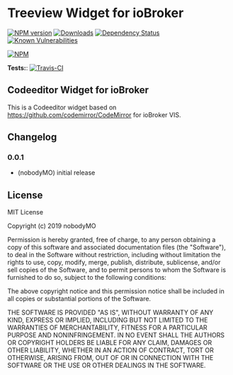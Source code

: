 # Treeview Widget for ioBroker

[![NPM version](http://img.shields.io/npm/v/iobroker.vis-treeview.svg)](https://www.npmjs.com/package/iobroker.vis-treeview)
[![Downloads](https://img.shields.io/npm/dm/iobroker.vis-codeeditor.svg)](https://www.npmjs.com/package/iobroker.vis-codeeditor)
[![Dependency Status](https://img.shields.io/david/nobodyMO/iobroker.vis-codeeditor.svg)](https://david-dm.org/nobodyMO/iobroker.vis-codeeditor)
[![Known Vulnerabilities](https://snyk.io/test/github/nobodyMO/ioBroker.vis-codeeditor/badge.svg)](https://snyk.io/test/github/nobodyMO/ioBroker.vis-codeeditor)

[![NPM](https://nodei.co/npm/iobroker.vis-codeeditor.png?downloads=true)](https://nodei.co/npm/iobroker.vis-codeeditor/)

**Tests:**: [![Travis-CI](http://img.shields.io/travis/nobodyMO/ioBroker.vis-codeeditor/master.svg)](https://travis-ci.org/nobodyMO/ioBroker.vis-codeeditor)

## Codeeditor Widget for ioBroker

This is a Codeeditor widget based on  https://github.com/codemirror/CodeMirror for ioBroker VIS.
## Changelog

### 0.0.1
* (nobodyMO) initial release

## License
MIT License

Copyright (c) 2019 nobodyMO

Permission is hereby granted, free of charge, to any person obtaining a copy
of this software and associated documentation files (the "Software"), to deal
in the Software without restriction, including without limitation the rights
to use, copy, modify, merge, publish, distribute, sublicense, and/or sell
copies of the Software, and to permit persons to whom the Software is
furnished to do so, subject to the following conditions:

The above copyright notice and this permission notice shall be included in all
copies or substantial portions of the Software.

THE SOFTWARE IS PROVIDED "AS IS", WITHOUT WARRANTY OF ANY KIND, EXPRESS OR
IMPLIED, INCLUDING BUT NOT LIMITED TO THE WARRANTIES OF MERCHANTABILITY,
FITNESS FOR A PARTICULAR PURPOSE AND NONINFRINGEMENT. IN NO EVENT SHALL THE
AUTHORS OR COPYRIGHT HOLDERS BE LIABLE FOR ANY CLAIM, DAMAGES OR OTHER
LIABILITY, WHETHER IN AN ACTION OF CONTRACT, TORT OR OTHERWISE, ARISING FROM,
OUT OF OR IN CONNECTION WITH THE SOFTWARE OR THE USE OR OTHER DEALINGS IN THE
SOFTWARE.
